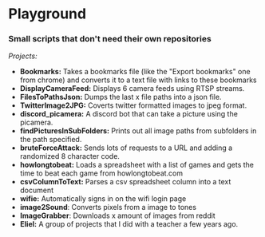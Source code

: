 # Playground
### Small scripts that don't need their own repositories

*Projects:*
- **Bookmarks:** Takes a bookmarks file (like the "Export bookmarks" one from chrome) and converts it to a text file with links to these bookmarks
- **DisplayCameraFeed:** Displays 6 camera feeds using RTSP streams. 
- **FilesToPathsJson:** Dumps the last x file paths into a json file.
- **TwitterImage2JPG:** Coverts twitter formatted images to jpeg format.
- **discord_picamera:** A discord bot that can take a picture using the picamera.
- **findPicturesInSubFolders:** Prints out all image paths from subfolders in the path specified.
- **bruteForceAttack:** Sends lots of requests to a URL and adding a randomized 8 character code.
- **howlongtobeat:** Loads a spreadsheet with a list of games and gets the time to beat each game from howlongtobeat.com
- **csvColumnToText:** Parses a csv spreadsheet column into a text document
- **wifie:** Automatically signs in on the wifi login page 
- **image2Sound**: Converts pixels from a image to tones
- **ImageGrabber**: Downloads x amount of images from reddit
- **Eliel:** A group of projects that I did with a teacher a few years ago.
